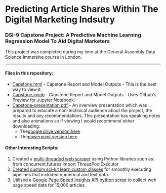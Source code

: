 # Predicting Article Shares Within The Digital Marketing Indsutry

### DSI-9 Capstone Project: A Predictive Machine Learning Regression Model To Aid Digital Marketers

This project was completed during my time at the General Assembly Data Science Immersive course in London.

- - - -

#### Files in this repository:

* [Capstone.html](https://jamesaphoenix.github.io/Capstone_Project_Predicting_Article_Shares/Capstone_Final_Report.html) - Capstone Report and Model Outputs - This is the best way to view it.
* [Capstone.ipynb](/docs/Capstone_Final_Report.ipynb) - Capstone Report and Model Outputs - Uses Github's Preview for Jupyter Notebook. 
* [Capstone-presentation.pdf](/docs/Final_Capstone_Presentation.pdf) - An overview presentation which was prepared to educate a non-technical audience about the project, the results and any recommendations. This presentation has speaking notes and also animations so if viewing I would recommend either downloading:
  * The[google drive version here](https://docs.google.com/presentation/d/1Hudv0TvJ6jp7txaUcfAKBlN_rDH0PgFqPK1Udow8D3s/edit?usp=sharing')
  * The[powerpoint version here](/docs/Capstone_Presentation.pptx)


#### Other Interesting Scripts:

 1. Created a [multi-threaded web scraper](/Web_Crawlers/Multi_Thread_Article_Scraper.ipynb) using Python libraries such as: from concurrent.futures import ThreadPoolExecutor 
 2. [Created custom sci-kit learn custom classes](https://github.com/jamesaphoenix/Custom_Sci-kit_Learn_Classes) for smoothly executing pipelines that included numerical and text data. 
 3. Utilised a [Google Page Speed Insights API python script](/Data-Google_Page_Speed_Insights/Google_Page_Speed_Insights.py.ipynb) to collect web page speed data for 15,000 articles.
